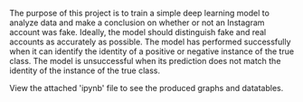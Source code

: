 The purpose of this project is to train a simple deep learning model to analyze data and make a conclusion on whether or not an Instagram account was fake. Ideally, the model should distinguish fake and real accounts as accurately as possible. The model has performed successfully when it can identify the identity of a positive or negative instance of the true class. The model is unsuccessful when its prediction does not match the identity of the instance of the true class.


View the attached 'ipynb' file to see the produced graphs and datatables.
